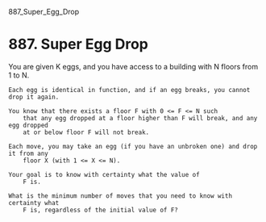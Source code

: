 887_Super_Egg_Drop
# 887. Super Egg Drop

You are given K eggs, and you have access to a building with N
        floors from 1 to N. 

    Each egg is identical in function, and if an egg breaks, you cannot drop it again.

    You know that there exists a floor F with 0 <= F <= N such
        that any egg dropped at a floor higher than F will break, and any egg dropped
        at or below floor F will not break.

    Each move, you may take an egg (if you have an unbroken one) and drop it from any
        floor X (with 1 <= X <= N). 

    Your goal is to know with certainty what the value of
        F is.

    What is the minimum number of moves that you need to know with certainty what
        F is, regardless of the initial value of F?